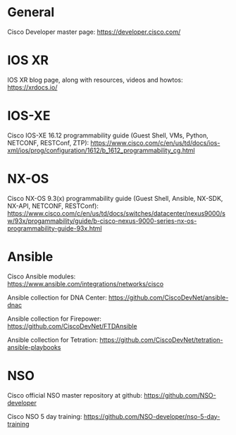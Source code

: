# General

Cisco Developer master page:
https://developer.cisco.com/

# IOS XR

IOS XR blog page, along with resources, videos and howtos:
https://xrdocs.io/

# IOS-XE

Cisco IOS-XE 16.12 programmability guide (Guest Shell, VMs, Python, NETCONF, RESTConf, ZTP):
https://www.cisco.com/c/en/us/td/docs/ios-xml/ios/prog/configuration/1612/b_1612_programmability_cg.html

# NX-OS

Cisco NX-OS 9.3(x) programmability guide (Guest Shell, Ansible, NX-SDK, NX-API, NETCONF, RESTConf): 
https://www.cisco.com/c/en/us/td/docs/switches/datacenter/nexus9000/sw/93x/progammability/guide/b-cisco-nexus-9000-series-nx-os-programmability-guide-93x.html

# Ansible

Cisco Ansible modules:
https://www.ansible.com/integrations/networks/cisco

Ansible collection for DNA Center:
https://github.com/CiscoDevNet/ansible-dnac

Ansible collection for Firepower:
https://github.com/CiscoDevNet/FTDAnsible

Ansible collection for Tetration:
https://github.com/CiscoDevNet/tetration-ansible-playbooks

# NSO

Cisco official NSO master repository at github:
https://github.com/NSO-developer

Cisco NSO 5 day training:
https://github.com/NSO-developer/nso-5-day-training

